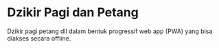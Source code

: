 # Dzikir Pagi dan Petang

Dzikir pagi petang dll dalam bentuk progressif web app (PWA) yang bisa diakses secara offline.
